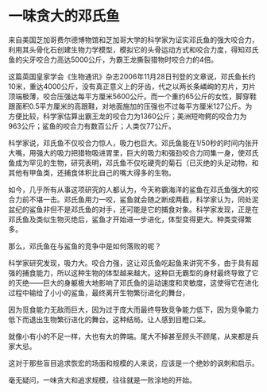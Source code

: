 # 一味贪大的邓氏鱼

来自美国芝加哥费尔德博物馆和芝加哥大学的科学家为证实邓氏鱼的强大咬合力，利用其头骨化石创建生物力学模型，模拟它的头骨运动方式和咬合力度，得知邓氏鱼的尖牙咬合力高达5000公斤，为霸王龙撕裂猎物时咬合力的4倍。 

这篇英国皇家学会《生物通讯》杂志2006年11月28日刊登的文章说，邓氏鱼长约10米，重达4000公斤，没有真正意义上的牙齿，代之以两长条嶙峋的刃片，刃片顶端极薄，咬合压强达每平方厘米5600公斤。而一个重约65公斤的女性，脚穿鞋跟面积0.5平方厘米的高跟鞋，对地面施加的压强也不过每平方厘米127公斤。为方便比较，科学家估算出霸王龙的咬合力为1360公斤；美洲短吻鳄的咬合力为963公斤；鲨鱼的咬合力有数百公斤；人类仅77公斤。 

科学家说，邓氏鱼不仅咬合力惊人，吸力也巨大。邓氏鱼能在1/50秒的时间内张开大嘴，用强大的吸力把猎物吸进胃里，巨大的吸力和强劲咬合力同集一身，使邓氏鱼成为罕见的生物，研究表明，邓氏鱼不仅吃硬壳的菊石（已灭绝的头足动物，和其他有甲鱼类，还捕食体积比自己的嘴大得多的生物。 

如今，几乎所有从事这项研究的人都认为，今天称霸海洋的鲨鱼在邓氏鱼强大的咬合力前不堪一击。邓氏鱼用力一咬，鲨鱼就会随之断成两截，科学家认为，同处泥盆纪的鲨鱼非但不是邓氏鱼的对手，还可能是它的捕食对象。科学家发现，正是在邓氏鱼及类似生物灭绝后，鲨鱼才开始进一步进化，体型变得更大。种类变得繁多。 

那么，邓氏鱼在与鲨鱼的竞争中是如何落败的呢？ 

科学家研究发现，吸力大。咬合力强，这让邓氏鱼吃起鱼来讲究不多，由于具有超强的捕食能力，所以这种生物的体型越来越大。这种巨无霸型的身材最终导致了它的灭绝——巨大的身躯极大地影响了邓氏鱼的运动速度和灵敏度，这使得它在进化过程中输给了小小的鲨鱼，最终离开生物繁衍进化的舞台， 

因为觅食能力无敌而巨大，因为过于庞大而最终导致竞争能力低下，因为竞争能力低下而退出生物繁衍进化的舞台。这种结局。让人感到目瞪口呆。 

就像小有小的不足一样，大也有大的弊端。尾大不掉甚至顾头不顾尾，从来都是兵家大忌。 

这对于那些盲目追求恢宏的场面和规模的人来说，应该是一个绝妙的讽刺和启示。 

毫无疑问，一味贪大和追求规模，往往就是一败涂地的开始。